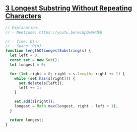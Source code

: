 ## [3 Longest Substring Without Repeating Characters](https://leetcode.com/problems/longest-substring-without-repeating-characters/description/)

<!-- notecardId: 1759083429696 -->

```js
// Explanation:
// - Neetcode: https://youtu.be/wiGpQwVHdE0

// - Time: O(n)
// - Space: O(n)
function lengthOfLongestSubstring(s) {
  let left = 0;
  const set = new Set();
  let longest = 0;

  for (let right = 0; right < s.length; right += 1) {
    while (set.has(s[right])) {
      set.delete(s[left]);
      left += 1;
    }

    set.add(s[right]);
    longest = Math.max(longest, right - left + 1);
  }

  return longest;
}
```
